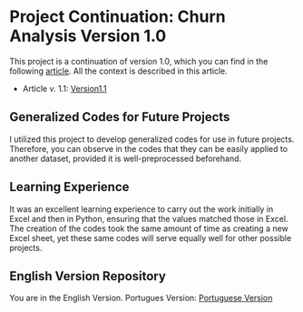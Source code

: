 # Project Continuation: Churn Analysis Version 1.0

This project is a continuation of version 1.0, which you can find in the following [article](https://medium.com/@raul-data-scientist/churn-em-app-de-delivery-sql-preditiva-ai-4519b014fd9e). All the context is described in this article.
- Article v. 1.1: [Version1.1](https://medium.com/@raul-data-scientist/python-vers%C3%A3o-1-1-churn-em-app-de-delivery-sql-preditiva-ai-e00bf8e7b958)


## Generalized Codes for Future Projects

I utilized this project to develop generalized codes for use in future projects. Therefore, you can observe in the codes that they can be easily applied to another dataset, provided it is well-preprocessed beforehand.

## Learning Experience

It was an excellent learning experience to carry out the work initially in Excel and then in Python, ensuring that the values matched those in Excel. The creation of the codes took the same amount of time as creating a new Excel sheet, yet these same codes will serve equally well for other possible projects.

## English Version Repository

You are in the English Version.
Portugues Version: [Portuguese Version](https://github.com/Raul-Data-Scientist/004Churn-PortugueseVersion-)
